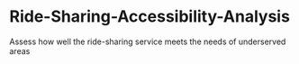 # Ride-Sharing-Accessibility-Analysis
 Assess how well the ride-sharing service meets the needs of underserved areas
